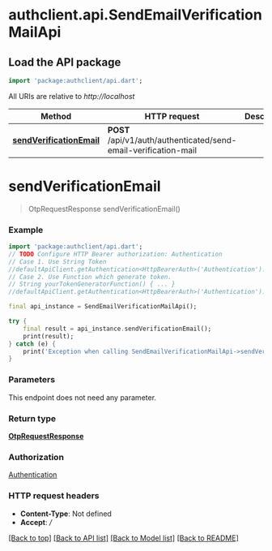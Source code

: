 # authclient.api.SendEmailVerificationMailApi

## Load the API package
```dart
import 'package:authclient/api.dart';
```

All URIs are relative to *http://localhost*

Method | HTTP request | Description
------------- | ------------- | -------------
[**sendVerificationEmail**](SendEmailVerificationMailApi.md#sendverificationemail) | **POST** /api/v1/auth/authenticated/send-email-verification-mail | 


# **sendVerificationEmail**
> OtpRequestResponse sendVerificationEmail()



### Example
```dart
import 'package:authclient/api.dart';
// TODO Configure HTTP Bearer authorization: Authentication
// Case 1. Use String Token
//defaultApiClient.getAuthentication<HttpBearerAuth>('Authentication').setAccessToken('YOUR_ACCESS_TOKEN');
// Case 2. Use Function which generate token.
// String yourTokenGeneratorFunction() { ... }
//defaultApiClient.getAuthentication<HttpBearerAuth>('Authentication').setAccessToken(yourTokenGeneratorFunction);

final api_instance = SendEmailVerificationMailApi();

try {
    final result = api_instance.sendVerificationEmail();
    print(result);
} catch (e) {
    print('Exception when calling SendEmailVerificationMailApi->sendVerificationEmail: $e\n');
}
```

### Parameters
This endpoint does not need any parameter.

### Return type

[**OtpRequestResponse**](OtpRequestResponse.md)

### Authorization

[Authentication](../README.md#Authentication)

### HTTP request headers

 - **Content-Type**: Not defined
 - **Accept**: */*

[[Back to top]](#) [[Back to API list]](../README.md#documentation-for-api-endpoints) [[Back to Model list]](../README.md#documentation-for-models) [[Back to README]](../README.md)

